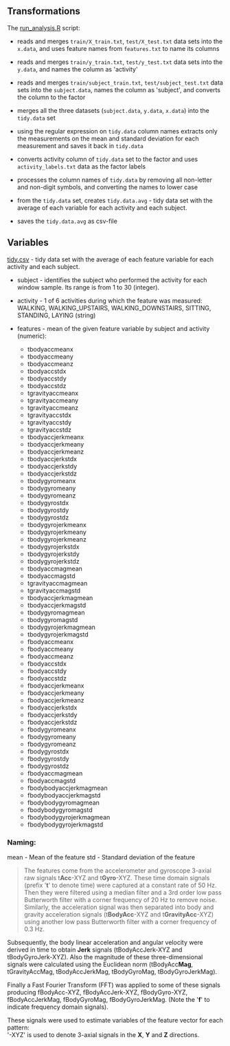 ## Transformations
The [run_analysis.R](run_analysis.R) script:
 
* reads and merges `train/X_train.txt`, `test/X_test.txt` data sets into the `x.data`, and uses feature names from `features.txt` to name its columns

* reads and merges `train/y_train.txt`, `test/y_test.txt` data sets into the `y.data`, and names the column as 'activity'

* reads and merges `train/subject_train.txt`, `test/subject_test.txt` data sets into the `subject.data`, names the column as 'subject', and converts the column to the factor

* merges all the three datasets (`subject.data`, `y.data`, `x.data`) into the `tidy.data` set

* using the regular expression on `tidy.data` column names extracts only the measurements on the mean and standard deviation for each measurement and saves it back in `tidy.data`

* converts activity column of `tidy.data` set to the factor and uses `activity_labels.txt` data as the factor labels

* processes the column names of `tidy.data` by removing all non-letter and non-digit symbols, and converting the names to lower case

* from the `tidy.data` set, creates `tidy.data.avg` - tidy data set with the average of each variable for each activity and each subject.

* saves the `tidy.data.avg` as csv-file


## Variables
[tidy.csv](tidy.csv) - tidy data set with the average of each feature variable for each activity and each subject.

- subject - identifies the subject who performed the activity for each window sample. Its range is from 1 to 30 (integer).

- activity - 1 of 6 activities during which the feature was measured: WALKING, WALKING_UPSTAIRS, WALKING_DOWNSTAIRS, SITTING, STANDING, LAYING (string)

- features - mean of the given feature variable by subject and activity (numeric):
  - tbodyaccmeanx
  - tbodyaccmeany
  - tbodyaccmeanz
  - tbodyaccstdx
  - tbodyaccstdy
  - tbodyaccstdz
  - tgravityaccmeanx
  - tgravityaccmeany
  - tgravityaccmeanz
  - tgravityaccstdx
  - tgravityaccstdy
  - tgravityaccstdz
  - tbodyaccjerkmeanx
  - tbodyaccjerkmeany
  - tbodyaccjerkmeanz
  - tbodyaccjerkstdx
  - tbodyaccjerkstdy
  - tbodyaccjerkstdz
  - tbodygyromeanx
  - tbodygyromeany
  - tbodygyromeanz
  - tbodygyrostdx
  - tbodygyrostdy
  - tbodygyrostdz
  - tbodygyrojerkmeanx
  - tbodygyrojerkmeany
  - tbodygyrojerkmeanz
  - tbodygyrojerkstdx
  - tbodygyrojerkstdy
  - tbodygyrojerkstdz
  - tbodyaccmagmean
  - tbodyaccmagstd
  - tgravityaccmagmean
  - tgravityaccmagstd
  - tbodyaccjerkmagmean
  - tbodyaccjerkmagstd
  - tbodygyromagmean
  - tbodygyromagstd
  - tbodygyrojerkmagmean
  - tbodygyrojerkmagstd
  - fbodyaccmeanx
  - fbodyaccmeany
  - fbodyaccmeanz
  - fbodyaccstdx
  - fbodyaccstdy
  - fbodyaccstdz
  - fbodyaccjerkmeanx
  - fbodyaccjerkmeany
  - fbodyaccjerkmeanz
  - fbodyaccjerkstdx
  - fbodyaccjerkstdy
  - fbodyaccjerkstdz
  - fbodygyromeanx
  - fbodygyromeany
  - fbodygyromeanz
  - fbodygyrostdx
  - fbodygyrostdy
  - fbodygyrostdz
  - fbodyaccmagmean
  - fbodyaccmagstd
  - fbodybodyaccjerkmagmean
  - fbodybodyaccjerkmagstd
  - fbodybodygyromagmean
  - fbodybodygyromagstd
  - fbodybodygyrojerkmagmean
  - fbodybodygyrojerkmagstd

### Naming: 
mean - Mean of the feature
std  - Standard deviation of the feature

> The features come from the accelerometer and gyroscope 3-axial raw signals t**Acc**-XYZ and t**Gyro**-XYZ. These time domain signals (prefix '**t**' to denote time) were captured at a constant rate of 50 Hz. Then they were filtered using a median filter and a 3rd order low pass Butterworth filter with a corner frequency of 20 Hz to remove noise. 
Similarly, the acceleration signal was then separated into body and gravity acceleration signals (t**BodyAcc**-XYZ and t**GravityAcc**-XYZ) using another low pass Butterworth filter with a corner frequency of 0.3 Hz. 

Subsequently, the body linear acceleration and angular velocity were derived in time to obtain **Jerk** signals (tBodyAccJerk-XYZ and tBodyGyroJerk-XYZ). Also the magnitude of these three-dimensional signals were calculated using the Euclidean norm (tBodyAcc**Mag**, tGravityAccMag, tBodyAccJerkMag, tBodyGyroMag, tBodyGyroJerkMag). 

Finally a Fast Fourier Transform (FFT) was applied to some of these signals producing fBodyAcc-XYZ, fBodyAccJerk-XYZ, fBodyGyro-XYZ, fBodyAccJerkMag, fBodyGyroMag, fBodyGyroJerkMag. (Note the '**f**' to indicate frequency domain signals). 

These signals were used to estimate variables of the feature vector for each pattern:  
'-XYZ' is used to denote 3-axial signals in the **X**, **Y** and **Z** directions.

